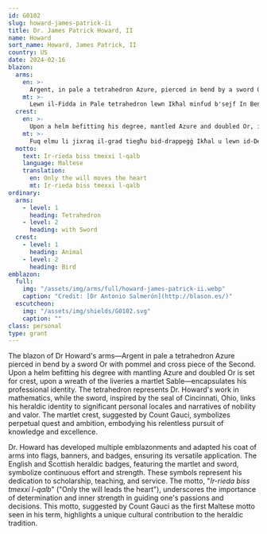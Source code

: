 ```yaml
---
id: G0102
slug: howard-james-patrick-ii
title: Dr. James Patrick Howard, II
name: Howard
sort_name: Howard, James Patrick, II
country: US
date: 2024-02-16
blazon:
  arms:
    en: >-
      Argent, in pale a tetrahedron Azure, pierced in bend by a sword Or, with pommel and cross piece of the Second.
    mt: >-
      Lewn il-Fidda in Pale tetrahedron lewn Ikħal minfud b'sejf In Bend lewn id-Deheb u bil-maqbad u s-salib tiegħu ta' lewn Ikħal.
  crest:
    en: >-
      Upon a helm befitting his degree, mantled Azure and doubled Or, is set for crest, upon a wreath of the liveries, a martlet Sable.
    mt: >-
      Fuq elmu li jixraq il-grad tiegħu bid-drappeġġ Ikħal u lewn id-Deheb hemm bħala Kresta fuq girlanda tal-istess ilwien ħuttafa ta' lewn Iswed.
  motto:
    text: Ir-rieda biss tmexxi l-qalb
    language: Maltese
    translation:
      en: Only the will moves the heart
      mt: Ir-rieda biss tmexxi l-qalb
ordinary:
  arms:
    - level: 1
      heading: Tetrahedron
    - level: 2
      heading: with Sword
  crest:
    - level: 1
      heading: Animal
    - level: 2
      heading: Bird
emblazon:
  full:
    img: "/assets/img/arms/full/howard-james-patrick-ii.webp"
    caption: "Credit: [Dr Antonio Salmerón](http://blason.es/)" 
  escutcheon:
    img: "/assets/img/shields/G0102.svg"
    caption: ""
class: personal
type: grant
---
```


The blazon of Dr Howard's arms—Argent in pale a tetrahedron Azure
pierced in bend by a sword Or with pommel and cross piece of the Second.
Upon a helm befitting his degree with mantling Azure and doubled Or is
set for crest, upon a wreath of the liveries a martlet
Sable—encapsulates his professional identity. The tetrahedron represents
Dr. Howard's work in mathematics, while the sword, inspired by the seal
of Cincinnati, Ohio, links his heraldic identity to significant personal
locales and narratives of nobility and valor. The martlet crest,
suggested by Count Gauci, symbolizes perpetual quest and ambition,
embodying his relentless pursuit of knowledge and excellence.

Dr. Howard has developed multiple emblazonments and adapted his coat of
arms into flags, banners, and badges, ensuring its versatile
application. The English and Scottish heraldic badges, featuring the
martlet and sword, symbolize continuous effort and strength. These
symbols represent his dedication to scholarship, teaching, and service.
The motto, "_Ir-rieda biss tmexxi l-qalb_" ("Only the will leads the
heart"), underscores the importance of determination and inner strength
in guiding one's passions and decisions. This motto, suggested by Count
Gauci as the first Maltese motto seen in his term, highlights a unique
cultural contribution to the heraldic tradition. 
